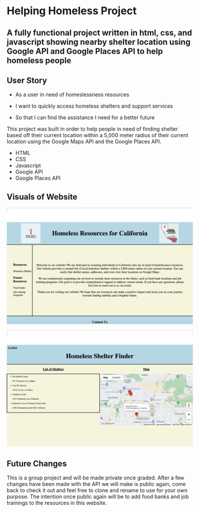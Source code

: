 # Helping Homeless Project

## A fully functional project written in html, css, and javascript showing nearby shelter location using Google API and Google Places API to help homeless people



## User Story

* As a user in need of homeslessness resources 

* I want to quickly access homeless shelters and support services 

* So that I can find the assistance I need for a better future 


This project was built in order to help people in need of finding shelter based off their current location within a 5,000 meter radius of their current location using the Google Maps API and the Google Places API. 

* HTML
* CSS
* Javascript 
* Google API
* Google Places API


## Visuals of Website


![Alt text](assets/Logo_IMGS/Homepage%20SS.png)




![Alt text](assets/Logo_IMGS/Shelters%20SS.png)







## Future Changes 

This is a group project and will be made private once graded. After a few changes have been made with the API we will make is public again, come back to check it out and feel free to clone and rename to use for your own purpose. The intention once public again will be to add food banks and job trainings to the resources in this website. 

